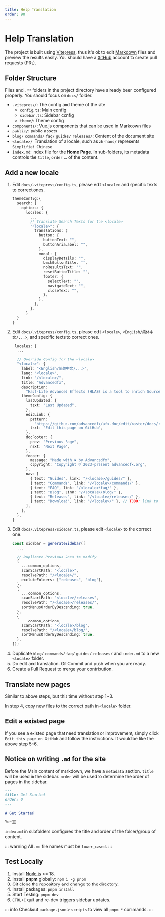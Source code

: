 ```yaml
---
title: Help Translation
order: 90
---
```


# Help Translation

The project is built using [Vitepress](https://vitepress.dev/), thus it's ok to edit [Markdown](https://zh.wikipedia.org/wiki/Markdown) files and preview the results easily. You should have a [GitHub](https://github.com/) account to create pull requests (PRs).

## Folder Structure

Files and `.**` folders in the project directory have already been configured properly. You should focus on `docs/` folder.

- `.vitepress/`: The config and theme of the site
  - `config.ts`: Main config
  - `sidebar.ts`: Sidebar config
  - `theme/`: Theme config
- `components/`: Vue.js components that can be used in Markdown files
- `public/`: public assets
- `blog/` `commands/` `faq/` `guides/` `releases/`: Content of the document site
- `<locale>/`: Translation of a locale, such as `zh-hans/` represents `Simplified Chinese`
- `index.md`: Index file for the **Home Page**. In sub-folders, its metadata controls the `title`, `order` ... of the content.


## Add a new locale

1. Edit `docs/.vitepress/config.ts`, please edit `<locale>` and specific texts to correct ones.
    ```ts
    themeConfig:{
      search: {
        options: {
          locales: {
            ...
            // Translate Search Texts for the <locale>
            "<locale>": {
              translations: {
                button: {
                  buttonText: "",
                  buttonAriaLabel: "",
                },
                modal: {
                  displayDetails: "",
                  backButtonTitle: "",
                  noResultsText: "",
                  resetButtonTitle: "",
                  footer: {
                    selectText: "",
                    navigateText: "",
                    closeText: "",
                  },
                },
              },
            },
          }
      }
    }
    ```
2. Edit `docs/.vitepress/config.ts`, please edit `<locale>`, `<English/简体中文/...>`, and specific texts to correct ones.
    ```ts
     locales: {
      ...

      // Override Config for the <locale>
      "<locale>": {
        label: "<English/简体中文/...>",
        lang: "<locale>",
        link: "/<locale>/",
        title: "Advancedfx",
        description:
          "Half-Life Advanced Effects (HLAE) is a tool to enrich Source (mainly CS:GO) engine based movie making.",
        themeConfig: {
          lastUpdated: {
            text: "Last Updated",
          },
          editLink: {
            pattern:
              "https://github.com/advancedfx/afx-doc/edit/master/docs/:path",
            text: "Edit this page on GitHub",
          },
          docFooter: {
            prev: "Previous Page",
            next: "Next Page",
          },
          footer: {
            message: "Made with ❤️ by Advancedfx",
            copyright: "Copyright © 2023-present advancedfx.org",
          },
          nav: [
            { text: "Guides", link: "/<locale>/guides/" },
            { text: "Commands", link: "/<locale>/commands/" },
            { text: "FAQ", link: "/<locale>/faq/" },
            { text: "Blog", link: "/<locale>/blog/" },
            { text: "Releases", link: "/<locale>/releases/" },
            { text: "Download", link: "/<locale>/" }, // TODO: link to download #
          ],
        },
      },
    }
    ```
3. Edit `docs/.vitepress/sidebar.ts`, please edit `<locale>` to the correct one.
    ```ts
    const sidebar = generateSidebar([
      ...

      // Duplicate Previous Ones to modify
      {
        ...common_options,
        scanStartPath: "<locale>",
        resolvePath: "/<locale>/",
        excludeFolders: ["releases", "blog"],
      },
      {
        ...common_options,
        scanStartPath: "<locale>/releases",
        resolvePath: "/<locale>/releases/",
        sortMenusOrderByDescending: true,
      },
      {
        ...common_options,
        scanStartPath: "<locale>/blog",
        resolvePath: "/<locale>/blog/",
        sortMenusOrderByDescending: true,
      },
    ]);
    ```
4. Duplicate `blog/` `commands/` `faq/` `guides/` `releases/` and `index.md` to a new `<locale>` folder.
5. Do edit and translation. Git Commit and push when you are ready.
6. Create a Pull Request to merge your contribution.

## Translate new pages

Similar to above steps, but this time without step 1~3.

In step 4, copy new files to the correct path in `<locale>` folder.


## Edit a existed page

If you see a existed page that need translation or improvement, simply click `Edit this page on GitHub` and follow the instructions. It would be like the above step 5~6.

## Notice on writing `.md` for the site

Before the Main content of markdown, we have a `metadata` section. `title` will be used in the sidebar. `order` will be used to determine the order of pages in the sidebar.

```markdown
---
title: Get Started
order: 0
---

# Get Started

Yo~✋🏻
```

`index.md` in subfolders configures the title and order of the folder/group of content.

::: warning
All `.md` file names must be `lower_cased`.
:::

## Test Locally

1. Install [Node.js](https://nodejs.org/) >= 18.
2. Install **pnpm** globally: `npm i -g pnpm`
3. Git clone the repository and change to the directory.
4. Install packages: `pnpm install`
5. Start Testing: `pnpm dev`
6. `CTRL+C` quit and re-dev triggers sidebar updates.


::: info
Checkout `package.json` > `scripts` to view all `pnpm *` commands.
:::